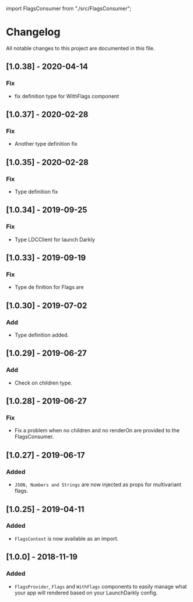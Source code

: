 import FlagsConsumer from "./src/FlagsConsumer";

# Changelog
All notable changes to this project are documented in this file.

## [1.0.38] - 2020-04-14
### Fix
- fix definition type for WithFlags component

## [1.0.37] - 2020-02-28
### Fix
- Another type definition fix

## [1.0.35] - 2020-02-28
### Fix
- Type definition fix

## [1.0.34] - 2019-09-25
### Fix
- Type LDCClient for launch Darkly

## [1.0.33] - 2019-09-19
### Fix
- Type de finition for Flags are

## [1.0.30] - 2019-07-02
### Add
- Type definition added.

## [1.0.29] - 2019-06-27
### Add
- Check on children type.

## [1.0.28] - 2019-06-27
### Fix
- Fix a problem when no children and no renderOn are provided to the FlagsConsumer.

## [1.0.27] - 2019-06-17
### Added
- `JSON, Numbers and Strings` are now injected as props for multivariant flags.

## [1.0.25] - 2019-04-11
### Added
- `FlagsContext` is now available as an import.

## [1.0.0] - 2018-11-19
### Added
- `FlagsProvider`, `Flags` and `WithFlags` components to easily manage what your app will rendered based on your LaunchDarkly config.

